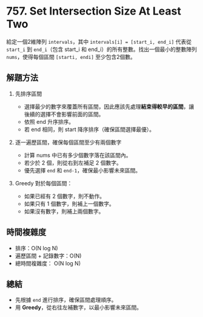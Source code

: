 # 757. Set Intersection Size At Least Two
給定一個2維陣列 `intervals`，其中 `intervals[i] = [start_i, end_i]` 代表從 `start_i` 到 `end_i`（包含 start_i 和 end_i）的所有整數。找出一個最小的整數陣列 `nums`，使得每個區間 `[starti, endi]` 至少包含2個數。

## 解題方法
1. 先排序區間
   * 選擇最少的數字來覆蓋所有區間，因此應該先處理**結束得較早的區間**，讓後續的選擇不會影響前面的區間。
   * 依照 end 升序排序。
   * 若 end 相同，則 start 降序排序（確保區間選擇最優）。
  
2. 逐一遍歷區間，確保每個區間至少有兩個數字
   * 計算 nums 中已有多少個數字落在該區間內。
   * 若少於 2 個，則從右到左補足 2 個數字。
   * 優先選擇 `end` 和 `end-1`，確保最小影響未來區間。

3. Greedy
   對於每個區間：
   * 如果已經有 2 個數字，則不動作。
   * 如果只有 1 個數字，則補上一個數字。
   * 如果沒有數字，則補上兩個數字。

## 時間複雜度
   * 排序：O(N log N) 
   * 遍歷區間 + 記錄數字：O(N) 
   * 總時間複雜度： O(N log N)

## 總結
* 先根據 `end` 進行排序，確保區間處理順序。
* 用 **Greedy**，從右往左補數字，以最小影響未來區間。